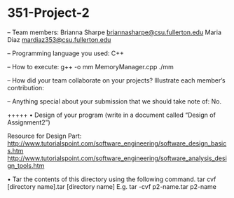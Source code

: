 # 351-Project-2

– Team members: 
Brianna Sharpe briannasharpe@csu.fullerton.edu
Maria Diaz mardiaz353@csu.fullerton.edu

– Programming language you used: C++

– How to execute:
g++ -o mm MemoryManager.cpp
./mm

– How did your team collaborate on your projects? Illustrate each member’s
contribution:

– Anything special about your submission that we should take note of: No.




+++++
• Design of your program (write in a document called “Design of Assignment2”)

Resource for Design Part:
http://www.tutorialspoint.com/software_engineering/software_design_basics.htm
http://www.tutorialspoint.com/software_engineering/software_analysis_design_tools.htm

• Tar the contents of this directory using the following command. tar cvf [directory
name].tar [directory name]
E.g. tar -cvf p2-name.tar p2-name
